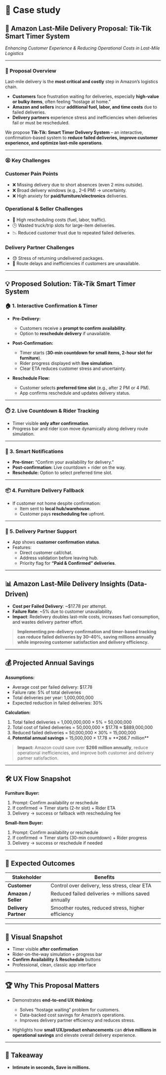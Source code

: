 # 📑 Case study

## 🚚 Amazon Last-Mile Delivery Proposal: Tik-Tik Smart Timer System  
*Enhancing Customer Experience & Reducing Operational Costs in Last-Mile Logistics*  

---

### 📌 Proposal Overview  
Last-mile delivery is the **most critical and costly** step in Amazon’s logistics chain.  

- **Customers** face frustration waiting for deliveries, especially **high-value or bulky items**, often feeling “hostage at home.”  
- **Amazon and sellers** incur **additional fuel, labor, and time costs** due to failed deliveries.  
- **Delivery partners** experience stress and inefficiencies when deliveries fail or must be rescheduled.  

We propose **Tik-Tik: Smart Timer Delivery System** – an interactive, confirmation-based system to **reduce failed deliveries, improve customer experience, and optimize last-mile operations**.  

---

### 😫 Key Challenges  

### Customer Pain Points  
- ❌ Missing delivery due to short absences (even 2 mins outside).  
- ❌ Broad delivery windows (e.g., 2–6 PM) → uncertainty.  
- ❌ High anxiety for **paid/furniture/electronics** deliveries.  

### Operational & Seller Challenges  
- 💸 High rescheduling costs (fuel, labor, traffic).  
- 🕒 Wasted truck/trip slots for large-item deliveries.  
- 📉 Reduced customer trust due to repeated failed deliveries.  

### Delivery Partner Challenges  
- 😓 Stress of returning undelivered packages.  
- 🚦 Route delays and inefficiencies if customers are unavailable.  

---

## 💡 Proposed Solution: Tik-Tik Smart Timer System  

### 🏠 1. Interactive Confirmation & Timer  
- **Pre-Delivery:**  
  - Customers receive a **prompt to confirm availability**.  
  - Option to **reschedule delivery** if unavailable.  

- **Post-Confirmation:**  
  - Timer starts (**30-min countdown for small items, 2-hour slot for furniture**).  
  - Rider progress displayed with **live simulation**.  
  - Clear ETA reduces customer stress and uncertainty.  

- **Reschedule Flow:**  
  - Customer selects **preferred time slot** (e.g., after 2 PM or 4 PM).  
  - App confirms reschedule and updates delivery status.  

---

### ⏱️ 2. Live Countdown & Rider Tracking  
- Timer visible **only after confirmation**.  
- Progress bar and rider icon move dynamically along delivery route simulation.  

---

### 🔔 3. Smart Notifications  
- **Pre-timer:** “Confirm your availability for delivery.”  
- **Post-confirmation:** Live countdown + rider on the way.  
- **Reschedule:** Option to select preferred time slot.  

---

### 📦 4. Furniture Delivery Fallback  
- If customer not home despite confirmation:  
  - Item sent to **local hub/warehouse**.  
  - Customer pays **rescheduling fee** upfront.  

---

### 👷 5. Delivery Partner Support  
- App shows **customer confirmation status**.  
- Features:  
  - Direct customer call/chat.  
  - Address validation before leaving hub.  
  - Priority flag for **“Paid & Confirmed” deliveries**.  

---

## 📊 Amazon Last-Mile Delivery Insights (Data-Driven)  

- **Cost per Failed Delivery**: ~$17.78 per attempt.  
- **Failure Rate**: ~5% due to customer unavailability.  
- **Impact**: Redelivery doubles last-mile costs, increases fuel consumption, and wastes delivery partner effort.  

> **Implementing pre-delivery confirmation and timer-based tracking can reduce failed deliveries by 30–40%, saving millions annually while improving customer satisfaction and delivery efficiency.**  

---

## 💰 Projected Annual Savings  

**Assumptions:**  
- Average cost per failed delivery: $17.78  
- Failure rate: 5% of total deliveries  
- Total deliveries per year: 1,000,000,000  
- Expected reduction in failed deliveries: 30%  

**Calculation:**  
1. Total failed deliveries = 1,000,000,000 × 5% = 50,000,000  
2. Total cost of failed deliveries = 50,000,000 × $17.78 ≈ $889,000,000  
3. Reduced failed deliveries = 50,000,000 × 30% = 15,000,000  
4. **Potential annual savings** = 15,000,000 × $17.78 ≈ **$266.7 million**  

> **Impact:** Amazon could save over **$266 million annually**, reduce operational inefficiencies, and improve both customer and delivery partner satisfaction.  

---

## 🛠️ UX Flow Snapshot  

**Furniture Buyer:**  
1. Prompt: Confirm availability or reschedule  
2. If confirmed → Timer starts (2-hr slot) + Rider ETA  
3. Delivery → success or fallback with rescheduling fee  

**Small-Item Buyer:**  
1. Prompt: Confirm availability or reschedule  
2. If confirmed → Timer starts (30-min countdown) + Rider progress  
3. Delivery → success or reschedule if needed  

---

## 🚀 Expected Outcomes  

| Stakeholder        | Benefits |
|--------------------|----------|
| **Customer**       | Control over delivery, less stress, clear ETA |
| **Amazon / Seller**| Reduced failed deliveries → millions saved annually |
| **Delivery Partner** | Smoother routes, reduced stress, higher efficiency |

---

## 🎨 Visual Snapshot  
- Timer visible **after confirmation**  
- Rider-on-the-way simulation + progress bar  
- **Confirm Availability** & **Reschedule** buttons  
- Professional, clean, classic app interface  

---

## 🏆 Why This Proposal Matters  

- Demonstrates **end-to-end UX thinking**:  
  - Solves “hostage waiting” problem for customers.  
  - Data-backed cost savings for Amazon’s operations.  
  - Improves delivery partner efficiency and reduces stress.  

- Highlights how **small UX/product enhancements** can **drive millions in operational savings** and elevate overall delivery experience.  

---

## 🔑 Takeaway
- **Intimate in seconds, Save in millions.**
